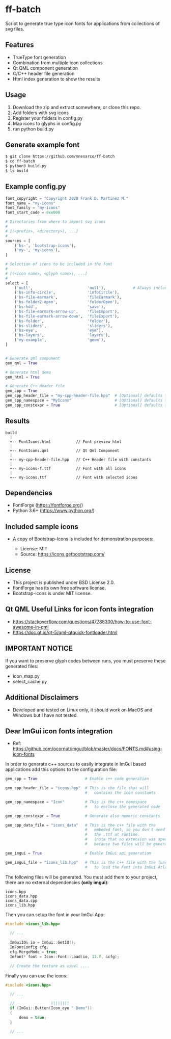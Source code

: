 # ff-batch

Script to generate true type icon fonts for applications from collections of svg files.

## Features

 * TrueType font generation
 * Combination from multiple icon collections
 * Qt QML component generation
 * C/C++ header file generation
 * Html index generation to show the results

## Usage

1. Download the zip and extract somewhere, or clone this repo.
2. Add folders with svg icons
3. Register your folders in config.py
4. Map icons to glyphs in config.py
5. run python build.py

## Generate example font

```bash
$ git clone https://github.com/mnesarco/ff-batch
$ cd ff-batch
$ python3 build.py
$ ls build
```

## Example config.py

```python
font_copyright = "Copyright 2020 Frank D. Martinez M."
font_name = "my-icons"
font_family = "my-icons"
font_start_code = 0xe000

# Directories from where to import svg icons
#
# [(<prefix>, <directory>), ...]
#
sources = [
    ('bs-', 'bootstrap-icons'),
    ('my-', 'my-icons'),
]

# Selection of icons to be included in the font
#
# [(<icon name>, <glyph name>), ...]
#
select = [
    ('null',                        'null'),            # Always include a default glyph (null)
    ('bs-info-circle',              'infoCircle'),
    ('bs-file-earmark',             'fileEarmark'),
    ('bs-folder2-open',             'folderOpen'),
    ('bs-hdd',                      'save'),
    ('bs-file-earmark-arrow-up',    'fileImport'),
    ('bs-file-earmark-arrow-down',  'fileExport'),
    ('bs-folder',                   'folder'),
    ('bs-sliders',                  'sliders'),
    ('bs-eye',                      'eye'),
    ('bs-layers',                   'layers'),
    ('my-example',                  'geom'),
]


# Generate qml component
gen_qml = True

# Generate html demo
gen_html = True

# Generate C++ Header file
gen_cpp = True
gen_cpp_header_file = "my-cpp-header-file.hpp"  # [Optional] defaults to {font_name}.h
gen_cpp_namespace = "MyIcons"                   # [Optional] defaults to Icon 
gen_cpp_constexpr = True                        # [Optional] defaults to False

```

## Results

```
build 
  |
  +-- FontIcons.html           // Font preview html
  |
  +-- FontIcons.qml            // Qt Qml Component
  |
  +-- my-cpp-header-file.hpp   // C++ Header file with constants
  |
  +-- my-icons-f.ttf           // Font with all icons
  |
  +-- my-icons.ttf             // Font with selected icons

```

## Dependencies

* FontForge (https://fontforge.org/)
* Python 3.6+ (https://www.python.org/)

## Included sample icons

* A copy of Bootstrap-Icons is included for demonstration purposes:

  * License: MIT
  * Source: https://icons.getbootstrap.com/

## License

* This project is published under BSD License 2.0.
* FontForge has its own free software license.
* Bootstrap-icons is under MIT license.

## Qt QML Useful Links for icon fonts integration

 * https://stackoverflow.com/questions/47788300/how-to-use-font-awesome-in-qml
 * https://doc.qt.io/qt-5/qml-qtquick-fontloader.html

## IMPORTANT NOTICE

If you want to preserve glyph codes between runs, you must preserve these generated files:

 * icon_map.py
 * select_cache.py

## Additional Disclaimers

* Developed and tested on Linux only, it should work on MacOS and Windows but I have not tested.

## Dear ImGui icon fonts integration

* Ref: https://github.com/ocornut/imgui/blob/master/docs/FONTS.md#using-icon-fonts

In order to generate c++ sources to easily integrate in ImGui based applications add this options to the configuration file:

```python
gen_cpp = True                     # Enable c++ code generation

gen_cpp_header_file = "icons.hpp"  # This is the file that will 
                                   #   contains the icon constants

gen_cpp_namespace = "Icon"         # This is the c++ namespace 
                                   #   to enclose the generated code

gen_cpp_constexpr = True           # Generate also numeric constants

gen_cpp_data_file = "icons_data"   # This is the c++ file with the 
                                   #   embeded font, so you don't need 
                                   #   the .ttf at runtime. 
                                   #   (note that no extension was specified 
                                   #   because two files will be generated: .hpp and .cpp)

gen_imgui = True                   # Enable ImGui api generation

gen_imgui_file = "icons_lib.hpp"   # This is the c++ file with the function 
                                   #   to load the Font into ImGui Atlas
```

The following files will be generated. You must add them to your project, there are no external dependencies __(only imgui)__:

```
icons.hpp
icons_data.hpp
icons_data.cpp
icons_lib.hpp
```


Then you can setup the font in your ImGui App:

```cpp
#include <icons_lib.hpp>

  // ...
  
  ImGuiIO& io = ImGui::GetIO();
  ImFontConfig cfg;
  cfg.MergeMode = true;
  ImFont* font = Icon::Font::Load(io, 13.f, &cfg);

  // Create the texture as usual ....

```

Finally you can use the icons:

```cpp
#include <icons.hpp>

  // ...

  //                ||||||||
  if (ImGui::Button(Icon_eye " Demo"))
  {
      demo = true;
  }

  // ...

```
